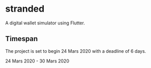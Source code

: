 # stranded

A digital wallet simulator using Flutter.

## Timespan

The project is set to begin 24 Mars 2020 with a deadline of 6 days.

24 Mars 2020 - 30 Mars 2020
